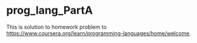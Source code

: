 # prog_lang_PartA
This is solution to homework problem to https://www.coursera.org/learn/programming-languages/home/welcome.
